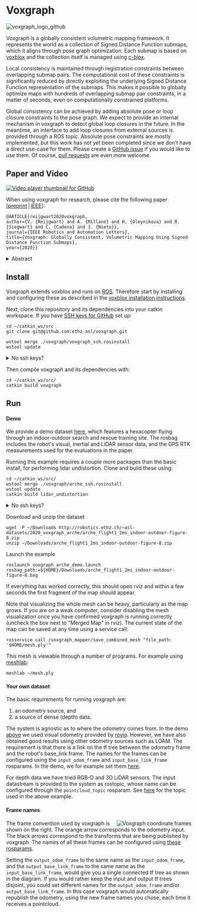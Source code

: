 # Voxgraph
![voxgraph_logo_github](https://user-images.githubusercontent.com/6238939/79927519-434b4080-8440-11ea-9187-92e28466035b.png)

Voxgraph is a globally consistent volumetric mapping framework. It represents the world as a collection of Signed Distance Function submaps, which it aligns through pose graph optimization. Each submap is based on [voxblox](https://github.com/ethz-asl/voxblox) and the collection itself is managed using [c-blox](https://github.com/ethz-asl/cblox).

Local consistency is maintained through registration constraints between overlapping submap pairs. The computational cost of these constraints is significantly reduced by directly exploiting the underlying Signed Distance Function representation of the submaps. This makes it possible to globally optimize maps with hundreds of overlapping submap pair constraints, in a matter of seconds, even on computationally constrained platforms.

Global consistency can be achieved by adding absolute pose or loop closure constraints to the pose graph. We expect to provide an internal mechanism in voxgraph to detect global loop closures in the future. In the meantime, an interface to add loop closures from external sources is provided through a ROS topic. Absolute pose constraints are mostly implemented, but this work has not yet been completed since we don't have a direct use-case for them. Please create a [GitHub issue](https://github.com/ethz-asl/voxgraph/issues) if you would like to use them. Of course, [pull requests](https://github.com/ethz-asl/voxgraph/pulls) are even more welcome.

## Paper and Video
[![Video player thumbnail for GitHub](https://user-images.githubusercontent.com/6238939/80018022-b94db700-84d5-11ea-9118-9540f7cdd67b.JPG)](https://youtu.be/N9p1_Fkxxro)

When using voxgraph for research, please cite the following paper [[preprint](https://www.research-collection.ethz.ch/bitstream/handle/20.500.11850/385682/Voxgraph-ETHpreprintversion.pdf?sequence=1&isAllowed=y) | [IEEE](https://ieeexplore.ieee.org/document/8903279)]:

```
@ARTICLE{reijgwart2020voxgraph,
author={V. {Reijgwart} and A. {Millane} and H. {Oleynikova} and R. {Siegwart} and C. {Cadena} and J. {Nieto}},
journal={IEEE Robotics and Automation Letters},
title={Voxgraph: Globally Consistent, Volumetric Mapping Using Signed Distance Function Submaps},
year={2020}}
```

<details>
<summary>Abstract</summary>
<br>
Globally consistent dense maps are a key requirement for long-term robot navigation in complex environments. While previous works have addressed the challenges of dense mapping and global consistency, most require more computational resources than may be available on-board small robots. We propose a framework that creates globally consistent volumetric maps on a CPU and is lightweight enough to run on computationally constrained platforms. Our approach represents the environment as a collection of overlapping signed distance function (SDF) submaps and maintains global consistency by computing an optimal alignment of the submap collection. By exploiting the underlying SDF representation, we generate correspondence-free constraints between submap pairs that are computationally efficient enough to optimize the global problem each time a new submap is added. We deploy the proposed system on a hexacopter micro aerial vehicle (MAV) with an Intel i7-8650 U CPU in two realistic scenarios: mapping a large-scale area using a 3D LiDAR and mapping an industrial space using an RGB-D camera. In the large-scale outdoor experiments, the system optimizes a 120 × 80 m map in less than 4 s and produces absolute trajectory RMSEs of less than 1 m over 400 m trajectories. Our complete system, called voxgraph, is available as open-source.
</details>

## Install
Voxgraph extends voxblox and runs on [ROS](https://www.ros.org/). Therefore start by installing and configuring these as described in the [voxblox installation instructions](https://voxblox.readthedocs.io/en/latest/pages/Installation.html).

Next, clone this repository and its dependencies into your catkin workspace. 
If you have [SSH keys for GitHub](https://help.github.com/en/github/authenticating-to-github/connecting-to-github-with-ssh) set up:
```shell script
cd ~/catkin_ws/src
git clone git@github.com:ethz-asl/voxgraph.git

wstool merge ./voxgraph/voxgraph_ssh.rosinstall
wstool update
```
<details>
<summary>No ssh keys?</summary>
<br>

```shell script
cd ~/catkin_ws/src/
git clone https://github.com/ethz-asl/voxgraph.git

wstool merge ./voxgraph/voxgraph_https.rosinstall
wstool update
```
</details>

Then compile voxgraph and its dependencies with:
```shell script
cd ~/catkin_ws/src/
catkin build voxgraph
```
    
## Run
#### Demo
We provide a demo dataset [here](http://robotics.ethz.ch/~asl-datasets/2020_voxgraph_arche), which features a hexacopter flying through an indoor-outdoor search and rescue training site. The rosbag includes the robot's visual, inertial and LiDAR sensor data, and the GPS RTK measurements used for the evaluations in the paper.

Running this example requires a couple more packages than the basic install, for performing lidar undistortion. Clone and build these using:
```shell script
cd ~/catkin_ws/src/
wstool merge ./voxgraph/arche_ssh.rosinstall
wstool update
catkin build lidar_undistortion
```
<details>
<summary>No ssh keys?</summary>
<br>

```shell script
cd ~/catkin_ws/src/
wstool merge ./voxgraph/arche_https.rosinstall
wstool update
catkin build lidar_undistortion
```
</details>

Download and unzip the dataset
```shell script
wget -P ~/Downloads http://robotics.ethz.ch/~asl-datasets/2020_voxgraph_arche/arche_flight1_2ms_indoor-outdoor-figure-8.zip
unzip ~/Downloads/arche_flight1_2ms_indoor-outdoor-figure-8.zip
```
Launch the example
```shell script
roslaunch voxgraph arche_demo.launch rosbag_path:=${HOME}/Downloads/arche_flight1_2ms_indoor-outdoor-figure-8.bag
```
If everything has worked correctly, this should open rviz and within a few seconds the first fragment of the map should appear.

Note that visualizing the whole mesh can be heavy, particularly as the map grows. If you are on a weak computer, consider disabling the mesh visualization once you have confirmed voxgraph is running correctly (uncheck the box next to "Merged Map" in rviz). The current state of the map can be saved at any time using a service call:
```shell script
rosservice call /voxgraph_mapper/save_combined_mesh "file_path: '$HOME/mesh.ply'"
```
This mesh is viewable through a number of programs. For example using [meshlab](http://www.meshlab.net/):
```shell script
meshlab ~/mesh.ply
```

#### Your own dataset
The basic requirements for running voxgraph are:
 1. an odometry source, and
 2. a source of dense (depth) data.

The system is agnostic as to where the odometry comes from. In the demo [above](#demo) we used visual odometry provided by [rovio](https://github.com/ethz-asl/rovio). However, we have also obtained good results using other odometry sources such as LOAM.
The requirement is that there is a link on the tf tree between the odometry frame and the robot's base_link frame. The names for the frames can be configured using the `input_odom_frame` and `input_base_link_frame` rosparams. In the demo, we for example set them [here](https://github.com/ethz-asl/voxgraph/blob/aee04b740d4b764f9386af3aa84438bd3ff3be82/voxgraph/config/voxgraph_mapper.yaml#L8).

For depth data we have tried RGB-D and 3D LiDAR sensors. The input datastream is provided to the system as rostopic, whose name can be configured through the `pointcloud_topic` rosparam. See [here](https://github.com/ethz-asl/voxgraph/blob/aee04b740d4b764f9386af3aa84438bd3ff3be82/voxgraph/launch/arche_demo.launch#L6) for the topic used in the above example.

#### Frame names
<img alt="Voxgraph coordinate frames" src="https://user-images.githubusercontent.com/6238939/80409887-eb8e5880-88c9-11ea-9b8a-cfa03d9c111e.png" align="right">

The frame convention used by voxgraph is shown on the right. The orange arrow corresponds to the odometry input. The black arrows correspond to the transforms that are being published by voxgraph. The names of all these frames can be configured using [these rosparams](https://github.com/ethz-asl/voxgraph/blob/aee04b740d4b764f9386af3aa84438bd3ff3be82/voxgraph/config/voxgraph_mapper.yaml#L8).

Setting the `output_odom_frame` to the same name as the `input_odom_frame`, and the `output_base_link_frame` to the same name as the `input_base_link_frame`, would give you a single connected tf tree as shown in the diagram.
If you would rather keep the input and output tf trees disjoint, you could set different names for the `output_odom_frame` and/or `output_base_link_frame`. In this case voxgraph would automatically republish the odometry, using the new frame names you chose, each time it receives a pointcloud.
